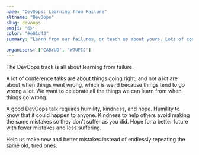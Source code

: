 ```yaml
---
name: "DevOops: Learning from Failure"
altname: "DevOops"
slug: devoops
emoji: "😱"
color: "#e01d43"
summary: "Learn from our failures, or teach us about yours. Lots of conference talks are about how hugely successful something was, or some experiment that worked. We want to learn about all the other times."

organisers: ['CABYUD', 'W9UFCJ']
---
```



The DevOops track is all about learning from failure.

A lot of conference talks are about things going right, and not a lot are about when things went wrong, which is weird because things tend to go wrong a lot. We want to celebrate all the things we can learn from when things go wrong.

A good DevOops talk requires humility, kindness, and hope. Humility to know that it could happen to anyone. Kindness to help others avoid making the same mistakes so they don’t suffer as you did. Hope for a better future with fewer mistakes and less suffering.

Help us make new and better mistakes instead of endlessly repeating the same old, tired ones.
